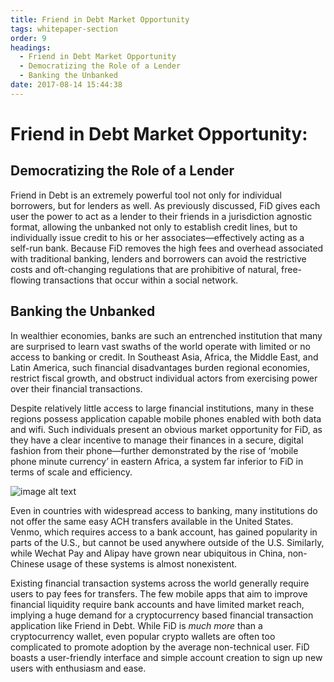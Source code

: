 ```yaml
---
title: Friend in Debt Market Opportunity
tags: whitepaper-section
order: 9
headings:
  - Friend in Debt Market Opportunity
  - Democratizing the Role of a Lender
  - Banking the Unbanked
date: 2017-08-14 15:44:38
---
```



# Friend in Debt Market Opportunity:

## Democratizing the Role of a Lender

Friend in Debt is an extremely powerful tool not only for individual borrowers, but for lenders as well. As previously discussed, FiD gives each user the power to act as a lender to their friends in a jurisdiction agnostic format, allowing the unbanked not only to establish credit lines, but to individually issue credit to his or her associates—effectively acting as a self-run bank. Because FiD removes the high fees and overhead associated with traditional banking, lenders and borrowers can avoid the restrictive costs and oft-changing regulations that are prohibitive of natural, free-flowing transactions that occur within a social network.

## Banking the Unbanked

In wealthier economies, banks are such an entrenched institution that many are surprised to learn vast swaths of the world operate with limited or no access to banking or credit. In Southeast Asia, Africa, the Middle East, and Latin America, such financial disadvantages burden regional economies, restrict fiscal growth, and obstruct individual actors from exercising power over their financial transactions.

Despite relatively little access to large financial institutions, many in these regions possess application capable mobile phones enabled with both data and wifi. Such individuals present an obvious market opportunity for FiD, as they have a clear incentive to manage their finances in a secure, digital fashion from their phone—further demonstrated by the rise of ‘mobile phone minute currency’ in eastern Africa, a system far inferior to FiD in terms of scale and efficiency.

![image alt text](/cp-whitepaper/images/image_5.png)

Even in countries with widespread access to banking, many institutions do not offer the same easy ACH transfers available in the United States. Venmo, which requires access to a bank account, has gained popularity in parts of the U.S., but cannot be used anywhere outside of the U.S. Similarly, while Wechat Pay and Alipay have grown near ubiquitous in China, non-Chinese usage of these systems is almost nonexistent.

Existing financial transaction systems across the world generally require users to pay fees for transfers. The few mobile apps that aim to improve financial liquidity require bank accounts and have limited market reach, implying a huge demand for a cryptocurrency based financial transaction application like Friend in Debt. While FiD is *much more* than a cryptocurrency wallet, even popular crypto wallets are often too complicated to promote adoption by the average non-technical user. FiD boasts a user-friendly interface and simple account creation to sign up new users with enthusiasm and ease.
